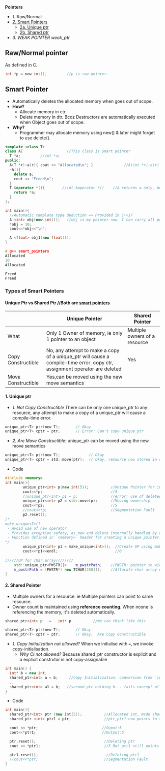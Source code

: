 **Pointers**
- _1._ Raw/Normal
- [_2._ Smart Pointers](#sp)
  - [2a. Unique ptr](#up)
  - [2b. Shared ptr](#shp)
- _3. WEAK POINTER weak_ptr_


## Raw/Normal pointer 
As defined in C.
```c
int *p = new int();         //p is raw pointer.
```

<a name=sp></a>
## Smart Pointer
- Automatically deletes the allocated memory when goes out of scope.
- **How?**
  - Allocate memory in ctr
  - Delete memory in dtr. Bcoz Destructors are automatically executed when Object goes out of scope.
- **Why?**
  - Programmer may allocate memory using new() & later might forget to use delete().
```cpp
template <class T>		
class A{                    //This class is Smart pointer
  T *a;         //int *a;
public:
  A(T *r):a(r){ cout << "Allocated\n"; }              //A(int *r):a(r)
  ~A(){
    delete a;
    cout << "Freed\n";
  }
  T &operator *(){        //int &operator *()    //& returns a only, does not create new copy
    return *a;
  }
};

int main(){
  //Automatic template type deduction => Provided in C++17
  A <int> obj(new int());	//obj is my pointer now. I can carry all pointer operations
  *obj = 10;
  cout<<*obj<<"\n";

  A <float> obj1(new float());
}

# g++ smart_pointers
Allocated
10
Allocated 

Freed
Freed
```

### Types of Smart Pointers
#### Unique Ptr vs Shared Ptr //Both are [smart pointers](#sp)

|| Unique Pointer | Shared Pointer |
|---|---|---|
|What|Only 1 Owner of memory, ie only 1 pointer to an object|Multiple owners of a resource|
|Copy Constructible|No, any attempt to make a copy of a unique_ptr will cause a compile-time error. copy ctr, assignment operator are deleted|Yes|
|Move Constructible|Yes,can be moved using the new move semantics||

<a name=up></a>
#### 1. Unique ptr
- _1. Not Copy Constructible_ There can be only one unique_ptr to any resource, any attempt to make a copy of a unique_ptr will cause a compile-time error.
```c
unique_ptr<T> ptr(new T);       // Okay
unique_ptr<T> cptr = ptr;       // Error: Can't copy unique_ptr
```
- _2. Are Move Constructible:_ unique_ptr can be moved using the new move semantics
```c
unique_ptr<T> ptr(new T);             // Okay
unique_ptr<T> cptr = std::move(ptr);  // Okay, resource now stored in cptr
```
- Code
```cpp
#include <memory>
int main(){
        unique_ptr<int> p(new int(5));          //Unique Pointer for int
        cout<<*p;                               //5
        //unique_ptr<int> p1 = p;               //error: use of deleted function. copy of UP is not allowed
        unique_ptr<int> p2 = std::move(p);      //Moving ownership
        cout<<*p2;                              //5
        //cout<<*p;                             //Segmentation Fault
        p2.reset();
/*
make_unique<T>()
 - Avoid use of new operator
 - Provides exception safety, as new and delete internally handled by compiler. 
 - Function defined in `<memory>` header for creating a unique pointer. Memory is allocated to 0.
*/
        unique_ptr<int> p1 = make_unique<int>();  //Create UP using make_unique()
        cout<<*p1<<endl;                          //0
        
//////UP for char array////////
    std::unique_ptr<PWSTR[]>    m_pwstrPath;    //PWSTR: pointer to wide str
    m_pwstrPath = (PWSTR*) new TCHAR[260]();    //Allocate char array of 260 chars and Initialize to ()
}
```

<a name=shp></a>
#### 2. Shared Pointer
- Multiple owners for a resource. ie Multiple pointers can point to same resource.
- Owner count is maintained using **reference counting**. When noone is referencing the memory, it's deleted automatically.
```c
shared_ptr<int> p   =   int* p          //We can think like this

shared_ptr<T> ptr(new T);       // Okay
shared_ptr<T> cptr = ptr;       // Okay.  Are Copy Constructible
```
- *1. Copy Initialization not allowed?* When we initialise with `=`, we invoke copy-initialisation. 
  - *Why CI not allowed?* Because shared_ptr constructor is explicit and a explicit construtor is not copy-assignable 
```c++
int main() {
  int* b = new int;
  shared_ptr<int> a = b;     //Copy Initialization. conversion from 'int*' to non-scalar type 'std::shared_ptr' requested
  ..
  shared_ptr<int> a1 = b;   //second ptr holding b... fails concept of shared_ptr
}
```
- Code
```cpp
int main(){
  shared_ptr<int> ptr (new int(5));          //Allocated int, made shared_ptr point to it
  shared_ptr <int> ptr1 = ptr;               //ptr,ptr1 now points to same memory

  cout << *ptr;                             //Ouput:5
  cout<<*ptr1;                              //Output:5

  ptr.reset();                               //Deleting ptr
  cout << *ptr1;                             //5 But ptr1 still points to memory

  ptr1.reset();                               //Deleting ptr1
  //cout<<*ptr;                              //Segmentation Fault
}
```
